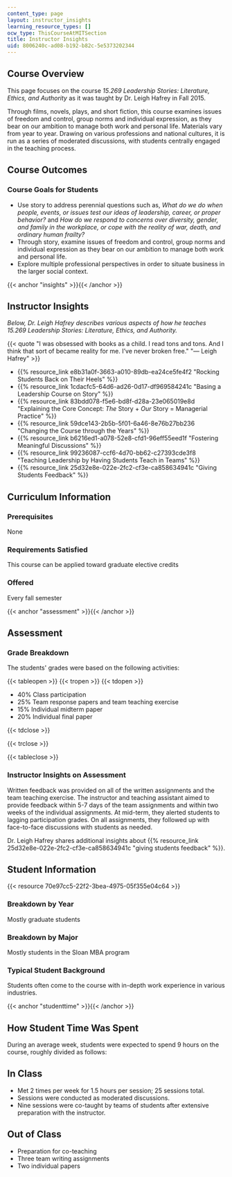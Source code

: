 ```yaml
---
content_type: page
layout: instructor_insights
learning_resource_types: []
ocw_type: ThisCourseAtMITSection
title: Instructor Insights
uid: 8006240c-ad08-b192-b82c-5e5373202344
---
```


Course Overview
---------------

This page focuses on the course _15.269 Leadership Stories: Literature, Ethics, and Authority_ as it was taught by Dr. Leigh Hafrey in Fall 2015.

Through films, novels, plays, and short fiction, this course examines issues of freedom and control, group norms and individual expression, as they bear on our ambition to manage both work and personal life. Materials vary from year to year. Drawing on various professions and national cultures, it is run as a series of moderated discussions, with students centrally engaged in the teaching process.

Course Outcomes
---------------

### Course Goals for Students

*   Use story to address perennial questions such as, _What do we do when people, events, or issues test our ideas of leadership, career, or proper behavior?_ and _How do we respond to concerns over diversity, gender, and family in the workplace, or cope with the reality of war, death, and ordinary human frailty?_
*   Through story, examine issues of freedom and control, group norms and individual expression as they bear on our ambition to manage both work and personal life.
*   Explore multiple professional perspectives in order to situate business in the larger social context.

{{< anchor "insights" >}}{{< /anchor >}}

Instructor Insights
-------------------

_Below, Dr. Leigh Hafrey describes various aspects of how he teaches 15.269 Leadership Stories: Literature, Ethics, and Authority._

{{< quote "I was obsessed with books as a child. I read tons and tons. And I think that sort of became reality for me. I’ve never broken free." "— Leigh Hafrey" >}}

*   {{% resource_link e8b31a0f-3663-a010-89db-ea24ce5fe4f2 "Rocking Students Back on Their Heels" %}}
*   {{% resource_link 1cdacfc5-64d6-ad26-0d17-df969584241c "Basing a Leadership Course on Story" %}}
*   {{% resource_link 83bdd078-f5e6-bd8f-d28a-23e065019e8d "Explaining the Core Concept: _The_ Story + _Our_ Story = Managerial Practice" %}}
*   {{% resource_link 59dce143-2b5b-5f01-6a46-8e76b27bb236 "Changing the Course through the Years" %}}
*   {{% resource_link b6216ed1-a078-52e8-cfd1-96eff55eed1f "Fostering Meaningful Discussions" %}}
*   {{% resource_link 99236087-ccf6-4d70-bb62-c27393cde3f8 "Teaching Leadership by Having Students Teach in Teams" %}}
*   {{% resource_link 25d32e8e-022e-2fc2-cf3e-ca858634941c "Giving Students Feedback" %}}

Curriculum Information
----------------------

### Prerequisites

None

### Requirements Satisfied

This course can be applied toward graduate elective credits

### Offered

Every fall semester

{{< anchor "assessment" >}}{{< /anchor >}}

Assessment
----------

### Grade Breakdown

The students' grades were based on the following activities:

{{< tableopen >}}
{{< tropen >}}
{{< tdopen >}}
- 40% Class participation
- 25% Team response papers and team teaching exercise
- 15% Individual midterm paper
- 20% Individual final paper

{{< tdclose >}}

{{< trclose >}}

{{< tableclose >}}

### Instructor Insights on Assessment

Written feedback was provided on all of the written assignments and the team teaching exercise. The instructor and teaching assistant aimed to provide feedback within 5-7 days of the team assignments and within two weeks of the individual assignments. At mid-term, they alerted students to lagging participation grades. On all assignments, they followed up with face-to-face discussions with students as needed.

Dr. Leigh Hafrey shares additional insights about {{% resource_link 25d32e8e-022e-2fc2-cf3e-ca858634941c "giving students feedback" %}}.

Student Information
-------------------

{{< resource 70e97cc5-22f2-3bea-4975-05f355e04c64 >}}

### Breakdown by Year

Mostly graduate students

### Breakdown by Major

Mostly students in the Sloan MBA program

### Typical Student Background

Students often come to the course with in-depth work experience in various industries.

{{< anchor "studenttime" >}}{{< /anchor >}}

How Student Time Was Spent
--------------------------

During an average week, students were expected to spend 9 hours on the course, roughly divided as follows:

In Class
--------

*   Met 2 times per week for 1.5 hours per session; 25 sessions total.
*   Sessions were conducted as moderated discussions.
*   Nine sessions were co-taught by teams of students after extensive preparation with the instructor.

Out of Class
------------

*   Preparation for co-teaching
*   Three team writing assignments
*   Two individual papers